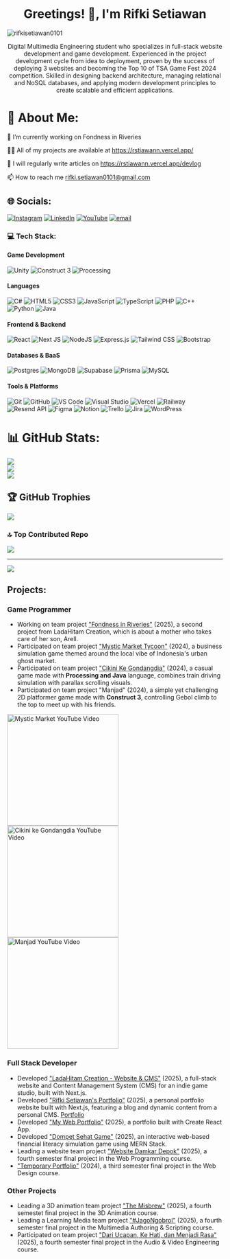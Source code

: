 <h1 align="center">Greetings! 👋, I'm Rifki Setiawan</h1>

<p align="left"> <img src="https://komarev.com/ghpvc/?username=rifkisetiawan0101&label=Profile%20views&color=818cf8&style=flat" alt="rifkisetiawan0101" /> </p>

<p align="center">Digital Multimedia Engineering student who specializes in full-stack website development and game development. Experienced in the project development cycle from idea to deployment, proven by the success of deploying 3 websites and becoming the Top 10 of TSA Game Fest 2024 competition. Skilled in designing backend architecture, managing relational and NoSQL databases, and applying modern development principles to create scalable and efficient applications.</p>

# 💫 About Me:
🔭 I’m currently working on Fondness in Riveries

👨‍💻 All of my projects are available at https://rstiawann.vercel.app/

📝 I will regularly write articles on https://rstiawann.vercel.app/devlog

📫 How to reach me rifki.setiawan0101@gmail.com

## 🌐 Socials:
[![Instagram](https://img.shields.io/badge/Instagram-%23E4405F.svg?logo=Instagram&logoColor=white)](https://instagram.com/rstiawann_) [![LinkedIn](https://img.shields.io/badge/LinkedIn-%230077B5.svg?logo=linkedin&logoColor=white)](https://linkedin.com/in/rifki-setiawan0101) [![YouTube](https://img.shields.io/badge/YouTube-%23FF0000.svg?logo=YouTube&logoColor=white)](https://youtube.com/@rstiawann) [![email](https://img.shields.io/badge/Email-D14836?logo=gmail&logoColor=white)](mailto:rifki.setiawan0101@gmail.com) 

### 💻 Tech Stack:

#### Game Development
![Unity](https://img.shields.io/badge/unity-%23000000.svg?style=for-the-badge&logo=unity&logoColor=white)
![Construct 3](https://img.shields.io/badge/Construct_3-000000?style=for-the-badge&logo=construct-3&logoColor=white)
![Processing](https://img.shields.io/badge/Processing-000000?style=for-the-badge&logo=processing&logoColor=white)

#### Languages
![C#](https://img.shields.io/badge/c%23-%23239120.svg?style=for-the-badge&logo=csharp&logoColor=white)
![HTML5](https://img.shields.io/badge/html5-%23E34F26.svg?style=for-the-badge&logo=html5&logoColor=white)
![CSS3](https://img.shields.io/badge/css3-%231572B6.svg?style=for-the-badge&logo=css3&logoColor=white)
![JavaScript](https://img.shields.io/badge/javascript-%23323330.svg?style=for-the-badge&logo=javascript&logoColor=%23F7DF1E)
![TypeScript](https://img.shields.io/badge/typescript-%23007ACC.svg?style=for-the-badge&logo=typescript&logoColor=white)
![PHP](https://img.shields.io/badge/php-%23777BB4.svg?style=for-the-badge&logo=php&logoColor=white)
![C++](https://img.shields.io/badge/c++-%2300599C.svg?style=for-the-badge&logo=c%2B%2B&logoColor=white)
![Python](https://img.shields.io/badge/python-3670A0?style=for-the-badge&logo=python&logoColor=ffdd54)
![Java](https://img.shields.io/badge/java-%23ED8B00.svg?style=for-the-badge&logo=openjdk&logoColor=white)

#### Frontend & Backend
![React](https://img.shields.io/badge/react-%2320232a.svg?style=for-the-badge&logo=react&logoColor=%2361DAFB)
![Next JS](https://img.shields.io/badge/Next-black?style=for-the-badge&logo=next.js&logoColor=white)
![NodeJS](https://img.shields.io/badge/node.js-6DA55F?style=for-the-badge&logo=node.js&logoColor=white)
![Express.js](https://img.shields.io/badge/express.js-%23404d59.svg?style=for-the-badge&logo=express&logoColor=%2361DAFB)
![Tailwind CSS](https://img.shields.io/badge/tailwind_css-%2338B2AC.svg?style=for-the-badge&logo=tailwind-css&logoColor=white)
![Bootstrap](https://img.shields.io/badge/bootstrap-%238511FA.svg?style=for-the-badge&logo=bootstrap&logoColor=white)

#### Databases & BaaS
![Postgres](https://img.shields.io/badge/postgres-%23316192.svg?style=for-the-badge&logo=postgresql&logoColor=white)
![MongoDB](https://img.shields.io/badge/MongoDB-%234ea94b.svg?style=for-the-badge&logo=mongodb&logoColor=white)
![Supabase](https://img.shields.io/badge/Supabase-3ECF8E?style=for-the-badge&logo=supabase&logoColor=white)
![Prisma](https://img.shields.io/badge/Prisma-3982CE?style=for-the-badge&logo=Prisma&logoColor=white)
![MySQL](https://img.shields.io/badge/mysql-4479A1.svg?style=for-the-badge&logo=mysql&logoColor=white)

#### Tools & Platforms
![Git](https://img.shields.io/badge/git-%23F05033.svg?style=for-the-badge&logo=git&logoColor=white)
![GitHub](https://img.shields.io/badge/github-%23121011.svg?style=for-the-badge&logo=github&logoColor=white)
![VS Code](https://img.shields.io/badge/VS_Code-007ACC?style=for-the-badge&logo=visual-studio-code&logoColor=white)
![Visual Studio](https://img.shields.io/badge/Visual_Studio-5C2D91?style=for-the-badge&logo=visual-studio&logoColor=white)
![Vercel](https://img.shields.io/badge/Vercel-000000?style=for-the-badge&logo=vercel&logoColor=white)
![Railway](https://img.shields.io/badge/Railway-0B0D12?style=for-the-badge&logo=railway&logoColor=white)
![Resend API](https://img.shields.io/badge/Resend-000000?style=for-the-badge&logo=resend&logoColor=white)
![Figma](https://img.shields.io/badge/figma-%23F24E1E.svg?style=for-the-badge&logo=figma&logoColor=white)
![Notion](https://img.shields.io/badge/Notion-%23000000.svg?style=for-the-badge&logo=notion&logoColor=white)
![Trello](https://img.shields.io/badge/Trello-%23026AA7.svg?style=for-the-badge&logo=Trello&logoColor=white)
![Jira](https://img.shields.io/badge/jira-%230A0FFF.svg?style=for-the-badge&logo=jira&logoColor=white)
![WordPress](https://img.shields.io/badge/WordPress-%23117AC9.svg?style=for-the-badge&logo=WordPress&logoColor=white)

# 📊 GitHub Stats:
![](https://github-readme-stats.vercel.app/api?username=rifkisetiawan0101&theme=dark&hide_border=false&include_all_commits=true&count_private=true)<br/>
![](https://nirzak-streak-stats.vercel.app/?user=rifkisetiawan0101&theme=dark&hide_border=false)<br/>
![](https://github-readme-stats.vercel.app/api/top-langs/?username=rifkisetiawan0101&theme=dark&hide_border=false&include_all_commits=true&count_private=true&layout=compact)

## 🏆 GitHub Trophies
![](https://github-profile-trophy.vercel.app/?username=rifkisetiawan0101&theme=monokai&no-frame=false&no-bg=true&margin-w=4)

### 🔝 Top Contributed Repo
![](https://github-contributor-stats.vercel.app/api?username=rifkisetiawan0101&limit=5&theme=dark&combine_all_yearly_contributions=true)

---
[![](https://visitcount.itsvg.in/api?id=rifkisetiawan0101&icon=2&color=6)](https://visitcount.itsvg.in)

## Projects:

### Game Programmer

- Working on team project ["Fondness in Riveries"](https://ladahitamcreation.itch.io/fondness-in-reveries) (2025), a second project from LadaHitam Creation, which is about a mother who takes care of her son, Arell.
- Participated on team project ["Mystic Market Tycoon"](https://github.com/rifkisetiawan0101/MysticMarketTycoon) (2024), a business simulation game themed around the local vibe of Indonesia's urban ghost market.
- Participated on team project ["Cikini Ke Gondangdia"](https://github.com/rifkisetiawan0101/Cikini-Ke-Gondangdia) (2024), a casual game made with **Processing and Java** language, combines train driving simulation with parallax scrolling visuals.
- Participated on team project "Manjad" (2024), a simple yet challenging 2D platformer game made with **Construct 3**, controlling Gebol climb to the top to meet up with his friends.

<p align="left">
  <!-- Mystic Market -->
  <a href="https://youtu.be/CdgIDbUS7bo?si=EKWbWNgNMICkFkAc" target="_blank">
    <img src="https://img.youtube.com/vi/CdgIDbUS7bo/0.jpg" alt="Mystic Market YouTube Video" width="260"/>
  </a>
  <!-- Cikini ke Gondangdia -->
  <a href="https://youtu.be/vSi4UqEW16I?si=H29lKZX52JJBtkf9" target="_blank">
    <img src="https://img.youtube.com/vi/vSi4UqEW16I/0.jpg" alt="Cikini ke Gondangdia YouTube Video" width="260"/>
  </a>
  <!-- Manjad -->
  <a href="https://youtu.be/qTV3yais-3U?si=QI4nCRHTXzUw-EG4" target="_blank">
    <img src="https://img.youtube.com/vi/qTV3yais-3U/0.jpg" alt="Manjad YouTube Video" width="260"/>
  </a>
</p>

### Full Stack Developer

- Developed ["LadaHitam Creation - Website & CMS"](https://github.com/rifkisetiawan0101/ladahitamcreation) (2025), a full-stack website and Content Management System (CMS) for an indie game studio, built with Next.js.
- Developed ["Rifki Setiawan's Portfolio"](https://github.com/rifkisetiawan0101/rstiawann-portfolio) (2025), a personal portfolio website built with Next.js, featuring a blog and dynamic content from a personal CMS. [Portfolio](https://rstiawann.vercel.app/)
- Developed ["My Web Portfolio"](https://github.com/rifkisetiawan0101/my-web-portfolio) (2025), a portfolio built with Create React App.
- Developed ["Dompet Sehat Game"](https://github.com/rifkisetiawan0101/Dompet-Sehat-Game) (2025), an interactive web-based financial literacy simulation game using MERN Stack.
- Leading a website team project ["Website Damkar Depok"](https://github.com/rifkisetiawan0101/Website-Damkar-Depok) (2025), a fourth semester final project in the Web Programming course.
- ["Temporary Portfolio"](https://github.com/rifkisetiawan0101/Personal-Portfolio) (2024), a third semester final project in the Web Design course.

### Other Projects

- Leading a 3D animation team project ["The Misbrew"](https://youtu.be/KhWlnyI7htA?feature=shared) (2025), a fourth semestet final project in the 3D Animation course.
- Leading a Learning Media team project ["#JagoNgobrol"](https://youtu.be/rHxLwGc80PQ?feature=shared) (2025), a fourth semester final project in the Multimedia Authoring & Scripting course.
- Participated on team project ["Dari Ucapan, Ke Hati, dan Menjadi Rasa"](https://youtu.be/odorBME8NAI?feature=shared) (2025), a fourth semester final project in the Audio & Video Engineering course. 
